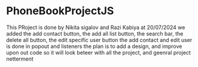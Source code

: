 # PhoneBookProjectJS
This PRoject is done by Nikita sigalov and Razi Kabiya
at 20/07/2024 we added the add contact button, the add all list button, the search bar, the delete all button, the edit specific user button
the add contact and edit user is done in popout and listeners
the plan is to add a design, and improve upon out code so it will look beteer with all the project, and geenral project netterment
